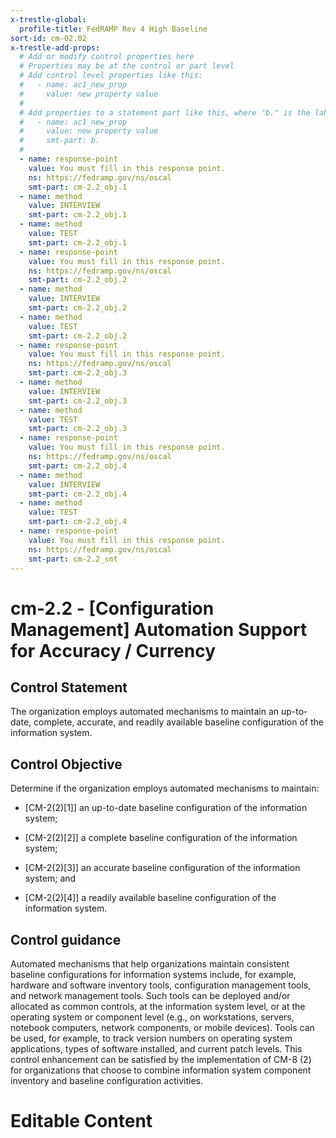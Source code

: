 ```yaml
---
x-trestle-global:
  profile-title: FedRAMP Rev 4 High Baseline
sort-id: cm-02.02
x-trestle-add-props:
  # Add or modify control properties here
  # Properties may be at the control or part level
  # Add control level properties like this:
  #   - name: ac1_new_prop
  #     value: new property value
  #
  # Add properties to a statement part like this, where "b." is the label of the target statement part
  #   - name: ac1_new_prop
  #     value: new property value
  #     smt-part: b.
  #
  - name: response-point
    value: You must fill in this response point.
    ns: https://fedramp.gov/ns/oscal
    smt-part: cm-2.2_obj.1
  - name: method
    value: INTERVIEW
    smt-part: cm-2.2_obj.1
  - name: method
    value: TEST
    smt-part: cm-2.2_obj.1
  - name: response-point
    value: You must fill in this response point.
    ns: https://fedramp.gov/ns/oscal
    smt-part: cm-2.2_obj.2
  - name: method
    value: INTERVIEW
    smt-part: cm-2.2_obj.2
  - name: method
    value: TEST
    smt-part: cm-2.2_obj.2
  - name: response-point
    value: You must fill in this response point.
    ns: https://fedramp.gov/ns/oscal
    smt-part: cm-2.2_obj.3
  - name: method
    value: INTERVIEW
    smt-part: cm-2.2_obj.3
  - name: method
    value: TEST
    smt-part: cm-2.2_obj.3
  - name: response-point
    value: You must fill in this response point.
    ns: https://fedramp.gov/ns/oscal
    smt-part: cm-2.2_obj.4
  - name: method
    value: INTERVIEW
    smt-part: cm-2.2_obj.4
  - name: method
    value: TEST
    smt-part: cm-2.2_obj.4
  - name: response-point
    value: You must fill in this response point.
    ns: https://fedramp.gov/ns/oscal
    smt-part: cm-2.2_smt
---
```


# cm-2.2 - \[Configuration Management\] Automation Support for Accuracy / Currency

## Control Statement

The organization employs automated mechanisms to maintain an up-to-date, complete, accurate, and readily available baseline configuration of the information system.

## Control Objective

Determine if the organization employs automated mechanisms to maintain:

- \[CM-2(2)[1]\] an up-to-date baseline configuration of the information system;

- \[CM-2(2)[2]\] a complete baseline configuration of the information system;

- \[CM-2(2)[3]\] an accurate baseline configuration of the information system; and

- \[CM-2(2)[4]\] a readily available baseline configuration of the information system.

## Control guidance

Automated mechanisms that help organizations maintain consistent baseline configurations for information systems include, for example, hardware and software inventory tools, configuration management tools, and network management tools. Such tools can be deployed and/or allocated as common controls, at the information system level, or at the operating system or component level (e.g., on workstations, servers, notebook computers, network components, or mobile devices). Tools can be used, for example, to track version numbers on operating system applications, types of software installed, and current patch levels. This control enhancement can be satisfied by the implementation of CM-8 (2) for organizations that choose to combine information system component inventory and baseline configuration activities.

# Editable Content

<!-- Make additions and edits below -->
<!-- The above represents the contents of the control as received by the profile, prior to additions. -->
<!-- If the profile makes additions to the control, they will appear below. -->
<!-- The above markdown may not be edited but you may edit the content below, and/or introduce new additions to be made by the profile. -->
<!-- If there is a yaml header at the top, parameter values may be edited. Use --set-parameters to incorporate the changes during assembly. -->
<!-- The content here will then replace what is in the profile for this control, after running profile-assemble. -->
<!-- The added parts in the profile for this control are below.  You may edit them and/or add new ones. -->
<!-- Each addition must have a heading either of the form ## Control my_addition_name -->
<!-- or ## Part a. (where the a. refers to one of the control statement labels.) -->
<!-- "## Control" parts are new parts added after the statement part. -->
<!-- "## Part" parts are new parts added into the top-level statement part with that label. -->
<!-- Subparts may be added with nested hash levels of the form ### My Subpart Name -->
<!-- underneath the parent ## Control or ## Part being added -->
<!-- See https://ibm.github.io/compliance-trestle/tutorials/ssp_profile_catalog_authoring/ssp_profile_catalog_authoring for guidance. -->

